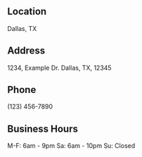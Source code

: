 ## Location

Dallas, TX

## Address
 
1234, Example Dr.
Dallas, TX, 12345

## Phone

(123) 456-7890

## Business Hours

M-F: 6am - 9pm
Sa: 6am - 10pm
Su: Closed